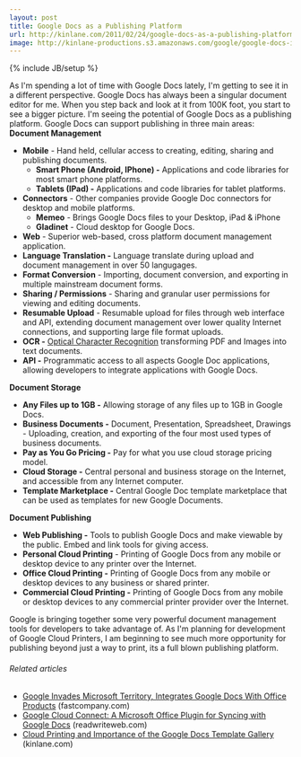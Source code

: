 ```yaml
---
layout: post
title: Google Docs as a Publishing Platform
url: http://kinlane.com/2011/02/24/google-docs-as-a-publishing-platform/
image: http://kinlane-productions.s3.amazonaws.com/google/google-docs-icon.jpg
---
```

{% include JB/setup %}
<p>
     <img class="c1" src="http://kinlane-productions.s3.amazonaws.com/google/google-docs-icon.jpg" alt="" align="right" />As I'm spending a lot of time with Google Docs lately, I'm getting to see it in a different perspective. Google Docs has always been a singular document editor for me. When you step back and look at it from 100K foot, you start to see a bigger picture. I'm seeing the potential of Google Docs as a publishing platform. Google Docs can support publishing in three main areas: <strong>Document Management</strong>
</p>
<ul class="mainlist">
     <li>
          <strong>Mobile</strong> - Hand held, cellular access to creating, editing, sharing and publishing documents.
          <ul class="mainlist">
               <li>
                    <strong>Smart Phone (Android, IPhone) -</strong> Applications and code libraries for most smart phone platforms.
               </li>
               <li>
                    <strong>Tablets (IPad) -</strong> Applications and code libraries for tablet platforms.
               </li>
          </ul>
     </li>
     <li>
          <strong>Connectors</strong> - Other companies provide Google Doc connectors for desktop and mobile platforms.
          <ul class="mainlist">
               <li>
                    <strong>Memeo</strong> - Brings Google Docs files to your Desktop, iPad &amp; iPhone
               </li>
               <li>
                    <strong>Gladinet</strong> - Cloud desktop for Google Docs.
               </li>
          </ul>
     </li>
     <li>
          <strong>Web</strong> - Superior web-based, cross platform document management application.
     </li>
     <li>
          <strong>Language Translation -</strong> Language translate during upload and document management in over 50 langugages.
     </li>
     <li>
          <strong>Format Conversion</strong> - Importing, document conversion, and exporting in multiple mainstream document forms.
     </li>
     <li>
          <strong>Sharing / Permissions</strong> - Sharing and granular user permissions for viewing and editing documents.
     </li>
     <li>
          <strong>Resumable Upload</strong> - Resumable upload for files through web interface and API, extending document management over lower quality Internet connections, and supporting large file format uploads.
     </li>
     <li>
          <strong>OCR -</strong> <a class="zem_slink" title="Optical character recognition" rel="wikipedia" href="http://en.wikipedia.org/wiki/Optical_character_recognition">Optical Character Recognition</a> transforming PDF and Images into text documents.
     </li>
     <li>
          <strong>API -</strong> Programmatic access to all aspects Google Doc applications, allowing developers to integrate applications with Google Docs.
     </li>
</ul>
<p>
     <strong>Document Storage</strong>
</p>
<ul class="mainlist">
     <li>
          <strong>Any Files up to 1GB -</strong> Allowing storage of any files up to 1GB in Google Docs.
     </li>
     <li>
          <strong>Business Documents -</strong> Document, Presentation, Spreadsheet, Drawings - Uploading, creation, and exporting of the four most used types of business documents.
     </li>
     <li>
          <strong>Pay as You Go Pricing -</strong> Pay for what you use cloud storage pricing model.
     </li>
     <li>
          <strong>Cloud Storage -</strong> Central personal and business storage on the Internet, and accessible from any Internet computer.
     </li>
     <li>
          <strong>Template Marketplace -</strong> Central Google Doc template marketplace that can be used as templates for new Google Documents.
     </li>
</ul>
<p>
     <strong>Document Publishing</strong>
</p>
<ul class="mainlist">
     <li>
          <strong>Web Publishing -</strong> Tools to publish Google Docs and make viewable by the public. Embed and link tools for giving access.
     </li>
     <li>
          <strong>Personal Cloud Printing</strong> - Printing of Google Docs from any mobile or desktop device to any printer over the Internet.
     </li>
     <li>
          <strong>Office Cloud Printing -</strong> Printing of Google Docs from any mobile or desktop devices to any business or shared printer.
     </li>
     <li>
          <strong>Commercial Cloud Printing -</strong> Printing of Google Docs from any mobile or desktop devices to any commercial printer provider over the Internet.
     </li>
</ul>
<p>
     Google is bringing together some very powerful document management tools for developers to take advantage of. As I'm planning for development of Google Cloud Printers, I am beginning to see much more opportunity for publishing beyond just a way to print, its a full blown publishing platform.
</p>
<h6 class="zemanta-related-title c2">
     Related articles
</h6>
<ul class="zemanta-article-ul">
     <li class="zemanta-article-ul-li">
          <a href="http://www.fastcompany.com/1731482/google-invades-microsoft-territory-integrates-google-docs-with-office-products">Google Invades Microsoft Territory, Integrates Google Docs With Office Products</a> (fastcompany.com)
     </li>
     <li class="zemanta-article-ul-li">
          <a href="http://www.readwriteweb.com/enterprise/2011/02/google-releases-microsoft-offi.php">Google Cloud Connect: A Microsoft Office Plugin for Syncing with Google Docs</a> (readwriteweb.com)
     </li>
     <li class="zemanta-article-ul-li">
          <a href="http://www.kinlane.com/2011/02/cloud-printing-and-importance-google-docs-template-gallery/">Cloud Printing and Importance of the Google Docs Template Gallery</a> (kinlane.com)
     </li>
</ul>
